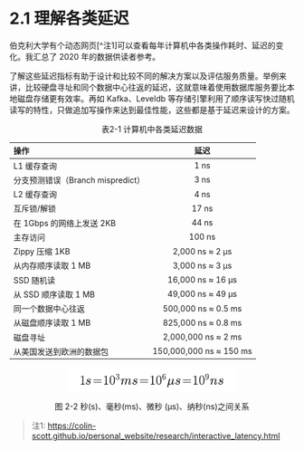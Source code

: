 # 2.1 理解各类延迟

伯克利大学有个动态网页[^注1]可以查看每年计算机中各类操作耗时、延迟的变化。我汇总了 2020 年的数据供读者参考。

了解这些延迟指标有助于设计和比较不同的解决方案以及评估服务质量。举例来讲，比较硬盘寻址和同个数据中心往返的延迟，这就意味着使用数据库服务要比本地磁盘存储更有效率。再如 Kafka、Leveldb 等存储引擎利用了顺序读写快过随机读写的特性，只做追加写操作来达到最佳性能，这些都是基于延迟来设计的方案。

<center><p>表2-1 计算机中各类延迟数据</p></center>

操作|延迟
:---|:--:|
L1 缓存查询| 1 ns
分支预测错误（Branch mispredict）| 3 ns
L2 缓存查询 | 4 ns
互斥锁/解锁 | 17 ns
在 1Gbps 的网络上发送 2KB | 44 ns
主存访问 | 100 ns
Zippy 压缩 1KB | 2,000 ns ≈ 2 μs
从内存顺序读取 1 MB | 3,000 ns ≈ 3 μs
SSD 随机读 | 16,000 ns  ≈ 16 μs
从 SSD 顺序读取 1 MB | 49,000 ns  ≈ 49 μs
同一个数据中心往返 | 500,000 ns  ≈ 0.5 ms
从磁盘顺序读取 1 MB | 825,000 ns  ≈ 0.8 ms
磁盘寻址 | 2,000,000 ns ≈ 2 ms
从美国发送到欧洲的数据包 | 150,000,000 ns ≈ 150 ms

<div  align="center">
	<img src="../assets/time.png" width = "300"  align=center />
	<p>图 2-2 秒(s)、毫秒(ms)、微秒 (μs)、纳秒(ns)之间关系 </p>
</div>


> 注1: https://colin-scott.github.io/personal_website/research/interactive_latency.html